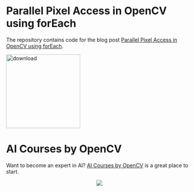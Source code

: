 # Parallel Pixel Access in OpenCV using forEach

The repository contains code for the blog post [Parallel Pixel Access in OpenCV using forEach](https://www.learnopencv.com/parallel-pixel-access-in-opencv-using-foreach/).

[<img src="https://learnopencv.com/wp-content/uploads/2022/07/download-button-e1657285155454.png" alt="download" width="200">](https://www.dropbox.com/scl/fo/lk3cjanx62nb32z9p5v0s/h?dl=1&rlkey=mr0u5blg3y12utcyex6hfgwlu)

# AI Courses by OpenCV

Want to become an expert in AI? [AI Courses by OpenCV](https://opencv.org/courses/) is a great place to start. 

<a href="https://opencv.org/courses/">
<p align="center"> 
<img src="https://learnopencv.com/wp-content/uploads/2023/01/AI-Courses-By-OpenCV-Github.png">
</p>
</a>
